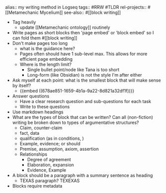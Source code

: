 alias:: my writing method in Logseq
tags:: #RRW #TLDR 
rel-projects:: #[[Metamechanic Mycelium]] 
see-also:: #[[block writing]]
- Tag heavily
	- update [[Metamechanic ontology]] routinely
- Write pages as short blocks then 'page embed' or 'block embed' so I can fold them #[[block writing]]
- Don't make pages too long
	- what is the guidance here?
	- Pages often should have 1 sub-level max. This allows for more efficient page embedding
	- Where is the length limit?
		- Single bullet point/node like Tana is too short
		- Long-form (like Obsidian) is not the style I'm after either
- Ask myself at each point: what is the smallest block that will make sense by itself?
	- {{embed ((678ae851-1659-4b1a-9a22-8d821a32df1f))}}
- Answer questions
	- Have a clear research question and sub-questions for each task
	- Write to these questions
- Use markdown headings
- What are the types of block that can be written? 
  Can all (non-fiction) writing be broken down to types of argumentative structures?
	- Claim, counter-claim
	- fact, data
	- qualification (as in conditions, )
	- Example, evidence; or should
	- Premise, assumption, axiom, assertion
	- Relationships
		- Degree of agreement
		- Elaboration, expansion
		- Evidence, Example
- A block should be a paragraph with a summary sentence as heading
	- TEXAS paragraph? TEXEXAS
- Blocks require metadata